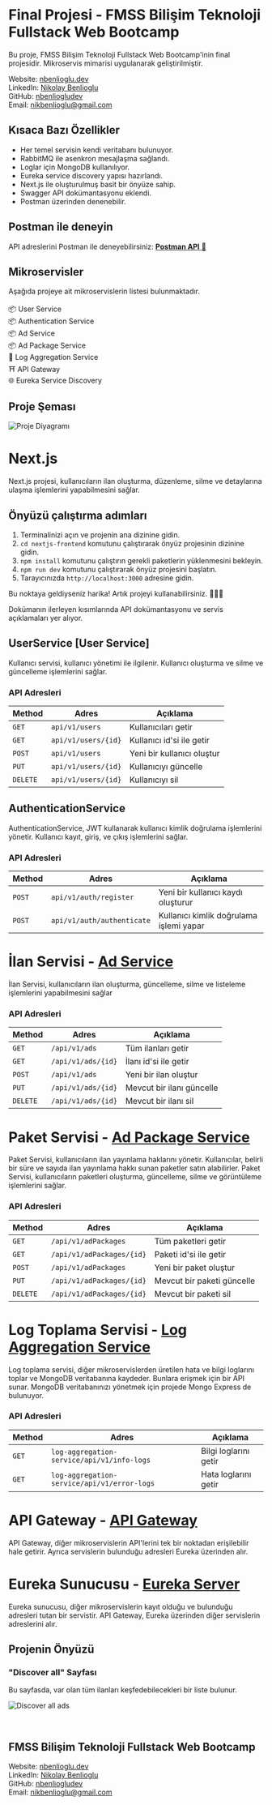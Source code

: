 
# Final Projesi - FMSS Bilişim Teknoloji Fullstack Web Bootcamp

Bu proje, FMSS Bilişim Teknoloji Fullstack Web Bootcamp'inin final projesidir. Mikroservis mimarisi uygulanarak geliştirilmiştir.

Website: [nbenlioglu.dev](https://www.nbenlioglu.dev/)<br>
LinkedIn: [Nikolay Benlioglu](https://www.linkedin.com/in/nikolay-benlioglu/)<br>
GitHub: [nbenliogludev](https://github.com/nbenliogludev)<br>
Email: [nikbenlioglu@gmail.com](mailto:nikbenlioglu@gmail.com)

## Kısaca Bazı Özellikler

- Her temel servisin kendi veritabanı bulunuyor.
- RabbitMQ ile asenkron mesajlaşma sağlandı.
- Loglar için MongoDB kullanılıyor.
- Eureka service discovery yapısı hazırlandı.
- Next.js ile oluşturulmuş basit bir önyüze sahip.
- Swagger API dokümantasyonu eklendi.
- Postman üzerinden denenebilir.

## Postman ile deneyin
API adreslerini Postman ile deneyebilirsiniz: [**Postman API** 🚀](https://documenter.getpostman.com/view/5602393/2sA3kVj1Xz)

## Mikroservisler

Aşağıda projeye ait mikroservislerin listesi bulunmaktadır.<br>
<br>📦 User Service
<br>📦 Authentication Service
<br>📦 Ad Service
<br>📦 Ad Package Service
<br>🐝 Log Aggregation Service
<br>⛩️ API Gateway
<br>🌐 Eureka Service Discovery


## Proje Şeması

![Proje Diyagramı](images/fmss-project-diagram.png)

# Next.js

Next.js projesi, kullanıcıların ilan oluşturma, düzenleme, silme ve detaylarına ulaşma işlemlerini yapabilmesini sağlar.

## Önyüzü çalıştırma adımları

1. Terminalinizi açın ve projenin ana dizinine gidin.
2. `cd nextjs-frontend` komutunu çalıştırarak önyüz projesinin dizinine gidin.
3. `npm install` komutunu çalıştırın gerekli paketlerin yüklenmesini bekleyin.
4. `npm run dev` komutunu çalıştırarak önyüz projesini başlatın.
5. Tarayıcınızda `http://localhost:3000` adresine gidin.

Bu noktaya geldiyseniz harika! Artık projeyi kullanabilirsiniz. 🎉🎉🎉

Dokümanın ilerleyen kısımlarında API dokümantasyonu ve servis açıklamaları yer alıyor.

## UserService [User Service]

Kullanıcı servisi, kullanıcı yönetimi ile ilgilenir. Kullanıcı oluşturma ve silme ve güncelleme işlemlerini sağlar.

### API Adresleri

| Method | Adres                | Açıklama                   |
|--------|----------------------|----------------------------|
| `GET`  | `api/v1/users`       | Kullanıcıları getir        |
| `GET`  | `api/v1/users/{id}`  | Kullanıcı id'si ile getir  |
| `POST` | `api/v1/users`       | Yeni bir kullanıcı oluştur |
| `PUT`  | `api/v1/users/{id}`  | Kullanıcıyı güncelle       |
| `DELETE`| `api/v1/users/{id}`  | Kullanıcıyı sil            |


## AuthenticationService 

AuthenticationService, JWT kullanarak kullanıcı kimlik doğrulama işlemlerini yönetir. Kullanıcı kayıt, giriş, ve çıkış işlemlerini sağlar.

### API Adresleri

| Method | Adres                      | Açıklama                                |
|--------|----------------------------|-----------------------------------------|
| `POST` | `api/v1/auth/register`     | Yeni bir kullanıcı kaydı oluşturur      |
| `POST` | `api/v1/auth/authenticate` | Kullanıcı kimlik doğrulama işlemi yapar |



# İlan Servisi - [Ad Service](ad-service)

İlan Servisi, kullanıcıların ilan oluşturma, güncelleme, silme ve listeleme işlemlerini yapabilmesini sağlar

### API Adresleri

| Method   | Adres              | Açıklama                        |
|----------|--------------------|---------------------------------|
| `GET`    | `/api/v1/ads`      | Tüm ilanları getir              |
| `GET`    | `/api/v1/ads/{id}` | İlanı id'si ile getir           |
| `POST`   | `/api/v1/ads`      | 	Yeni bir ilan oluştur          |
| `PUT`    | `/api/v1/ads/{id}` | Mevcut bir ilanı güncelle       |
| `DELETE` | `/api/v1/ads/{id}` | Mevcut bir ilanı sil            |



# Paket Servisi - [Ad Package Service](ad-package-service)

Paket Servisi, kullanıcıların ilan yayınlama haklarını yönetir. Kullanıcılar, belirli bir süre ve sayıda ilan yayınlama hakkı sunan paketler satın alabilirler. Paket Servisi, kullanıcıların paketleri oluşturma, güncelleme, silme ve görüntüleme işlemlerini sağlar.

### API Adresleri

| Method   | Adres                     | Açıklama                   |
|----------|---------------------------|----------------------------|
| `GET`    | `/api/v1/adPackages`      | Tüm paketleri getir        |
| `GET`    | `/api/v1/adPackages/{id}` | Paketi id'si ile getir     |
| `POST`   | `/api/v1/adPackages`      | Yeni bir paket oluştur     |
| `PUT`    | `/api/v1/adPackages/{id}` | Mevcut bir paketi güncelle |
| `DELETE` | `/api/v1/adPackages/{id}` | Mevcut bir paketi sil      |


# Log Toplama Servisi - [Log Aggregation Service](log-aggregation-service)

Log toplama servisi, diğer mikroservislerden üretilen hata ve bilgi loglarını toplar ve MongoDB veritabanına kaydeder.
Bunlara erişmek için bir API sunar. MongoDB veritabanınızı yönetmek için projede Mongo Express de bulunuyor.

### API Adresleri

| Method | Adres                                      | Açıklama              |
|--------|--------------------------------------------|-----------------------|
| `GET`  | `log-aggregation-service/api/v1/info-logs` | Bilgi loglarını getir |
| `GET`  | `log-aggregation-service/api/v1/error-logs`| Hata loglarını getir  |

# API Gateway - [API Gateway](api-gateway)

API Gateway, diğer mikroservislerin API'lerini tek bir noktadan erişilebilir hale getirir. Ayrıca servislerin bulunduğu adresleri Eureka üzerinden alır.

# Eureka Sunucusu - [Eureka Server](eureka-server)

Eureka sunucusu, diğer mikroservislerin kayıt olduğu ve bulunduğu adresleri tutan bir servistir. API Gateway, Eureka üzerinden diğer servislerin adreslerini alır.

## Projenin Önyüzü

### "Discover all" Sayfası
Bu sayfasda, var olan tüm ilanları keşfedebilecekleri bir liste bulunur.

![Discover all ads](images/frontend-discover.png)

<br>

## FMSS Bilişim Teknoloji Fullstack Web Bootcamp

Website: [nbenlioglu.dev](https://www.nbenlioglu.dev/)<br>
LinkedIn: [Nikolay Benlioglu](https://www.linkedin.com/in/nikolay-benlioglu/)<br>
GitHub: [nbenliogludev](https://github.com/nbenliogludev)<br>
Email: [nikbenlioglu@gmail.com](mailto:nikbenlioglu@gmail.com)
